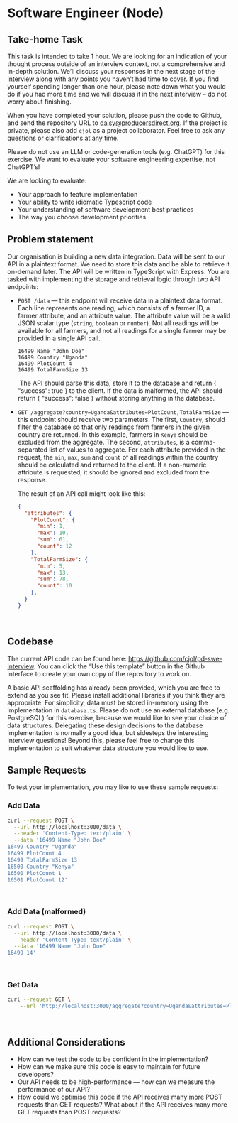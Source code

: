 # Software Engineer (Node)

## Take-home Task

This task is intended to take 1 hour. We are looking for an indication of your thought process outside of an interview context, not a comprehensive and in-depth solution. We’ll discuss your responses in the next stage of the interview along with any points you haven’t had time to cover. If you find yourself spending longer than one hour, please note down what you would do if you had more time and we will discuss it in the next interview – do not worry about finishing.

When you have completed your solution, please push the code to Github, and send the repository URL to daisy@producersdirect.org. If the project is private, please also add `cjol` as a project collaborator. Feel free to ask any questions or clarifications at any time.

Please do not use an LLM or code-generation tools (e.g. ChatGPT) for this exercise. We want to evaluate your software engineering expertise, not ChatGPT’s!

We are looking to evaluate:
- Your approach to feature implementation
- Your ability to write idiomatic Typescript code
- Your understanding of software development best practices
- The way you choose development priorities


## Problem statement
Our organisation is building a new data integration. Data will be sent to our API in a plaintext format. We need to store this data and be able to retrieve it on-demand later. The API will be written in TypeScript with Express.
You are tasked with implementing the storage and retrieval logic through two API endpoints:

- `POST /data` — this endpoint will receive data in a plaintext data format. Each line represents one reading, which consists of a farmer ID, a farmer attribute, and an attribute value. The attribute value will be a valid JSON scalar type (`string`, `boolean` or `number`). Not all readings will be available for all farmers, and not all readings for a single farmer may be provided in a single API call.
  ```
  16499 Name "John Doe"
  16499 Country "Uganda"
  16499 PlotCount 4
  16499 TotalFarmSize 13
  ```
  ​
  The API should parse this data, store it to the database and return { "success": true } to the client. If the data is malformed, the API should return { "success": false } without storing anything in the database.

- `GET /aggregate?country=Uganda&attributes=PlotCount,TotalFarmSize` — this endpoint should receive two parameters. The first, `Country`, should filter the database so that only readings from farmers in the given country are returned. In this example, farmers in `Kenya` should be excluded from the aggregate. The second, `attributes`, is a comma-separated list of values to aggregate. For each attribute provided in the request, the `min`, `max`, `sum` and `count` of all readings within the country should be calculated and returned to the client. If a non-numeric attribute is requested, it should be ignored and excluded from the response.

  The result of an API call might look like this:
  ```json
  {
    "attributes": {
      "PlotCount": {
        "min": 1,
        "max": 10,
        "sum": 61,
        "count": 12
      },
      "TotalFarmSize": {
        "min": 5,
        "max": 13,
        "sum": 78,
        "count": 10
      },
    }
  }
  ```

​
## Codebase
The current API code can be found here: https://github.com/cjol/pd-swe-interview. You can click the “Use this template” button in the Github interface to create your own copy of the repository to work on.

A basic API scaffolding has already been provided, which you are free to extend as you see fit. Please install additional libraries if you think they are appropriate. For simplicity, data must be stored in-memory using the implementation in `database.ts`. Please do not use an external database (e.g. PostgreSQL) for this exercise, because we would like to see your choice of data structures. Delegating these design decisions to the database implementation is normally a good idea, but sidesteps the interesting interview questions! Beyond this, please feel free to change this implementation to suit whatever data structure you would like to use.

## Sample Requests
To test your implementation, you may like to use these sample requests:

### Add Data
```sh
curl --request POST \
  --url http://localhost:3000/data \
  --header 'Content-Type: text/plain' \
  --data '16499 Name "John Doe"
16499 Country "Uganda"
16499 PlotCount 4
16499 TotalFarmSize 13
16500 Country "Kenya"
16500 PlotCount 1
16501 PlotCount 12'
```
​
### Add Data (malformed)
```sh
curl --request POST \
  --url http://localhost:3000/data \
  --header 'Content-Type: text/plain' \
  --data '16499 Name "John Doe"
16499 14'
```
​
### Get Data
```sh
curl --request GET \
    --url 'http://localhost:3000/aggregate?country=Uganda&attributes=PlotCount,TotalFarmSize'
```
​
## Additional Considerations
- How can we test the code to be confident in the implementation?
- How can we make sure this code is easy to maintain for future developers?
- Our API needs to be high-performance — how can we measure the performance of our API?
- How could we optimise this code if the API receives many more POST requests than GET requests? What about if the API receives many more GET requests than POST requests?
